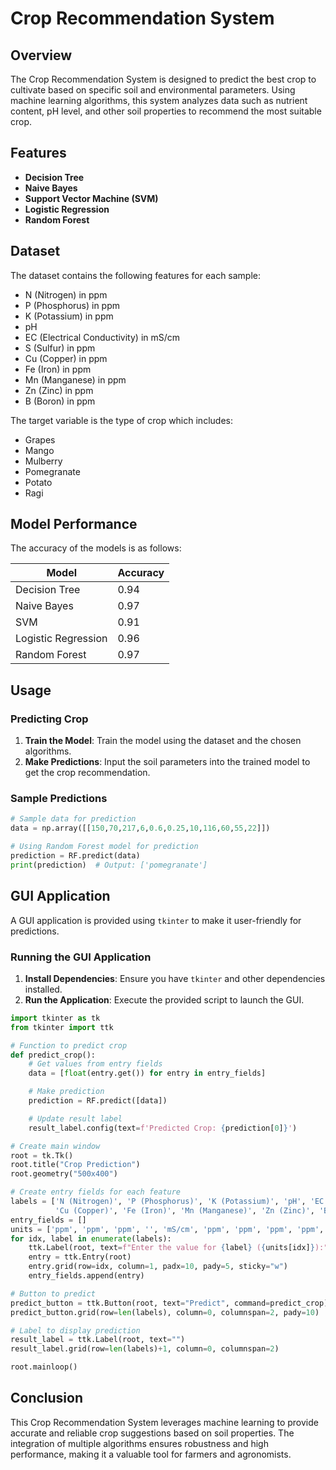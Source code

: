 # Crop Recommendation System

## Overview

The Crop Recommendation System is designed to predict the best crop to cultivate based on specific soil and environmental parameters. Using machine learning algorithms, this system analyzes data such as nutrient content, pH level, and other soil properties to recommend the most suitable crop.

## Features

- **Decision Tree**
- **Naive Bayes**
- **Support Vector Machine (SVM)**
- **Logistic Regression**
- **Random Forest**

## Dataset

The dataset contains the following features for each sample:

- N (Nitrogen) in ppm
- P (Phosphorus) in ppm
- K (Potassium) in ppm
- pH
- EC (Electrical Conductivity) in mS/cm
- S (Sulfur) in ppm
- Cu (Copper) in ppm
- Fe (Iron) in ppm
- Mn (Manganese) in ppm
- Zn (Zinc) in ppm
- B (Boron) in ppm

The target variable is the type of crop which includes:

- Grapes
- Mango
- Mulberry
- Pomegranate
- Potato
- Ragi

## Model Performance

The accuracy of the models is as follows:

| Model                | Accuracy |
|----------------------|----------|
| Decision Tree        | 0.94     |
| Naive Bayes          | 0.97     |
| SVM                  | 0.91     |
| Logistic Regression  | 0.96     |
| Random Forest        | 0.97     |

## Usage

### Predicting Crop

1. **Train the Model**: Train the model using the dataset and the chosen algorithms.
2. **Make Predictions**: Input the soil parameters into the trained model to get the crop recommendation.

### Sample Predictions

```python
# Sample data for prediction
data = np.array([[150,70,217,6,0.6,0.25,10,116,60,55,22]])

# Using Random Forest model for prediction
prediction = RF.predict(data)
print(prediction)  # Output: ['pomegranate']
```

## GUI Application

A GUI application is provided using `tkinter` to make it user-friendly for predictions.

### Running the GUI Application

1. **Install Dependencies**: Ensure you have `tkinter` and other dependencies installed.
2. **Run the Application**: Execute the provided script to launch the GUI.

```python
import tkinter as tk
from tkinter import ttk

# Function to predict crop
def predict_crop():
    # Get values from entry fields
    data = [float(entry.get()) for entry in entry_fields]

    # Make prediction
    prediction = RF.predict([data])

    # Update result label
    result_label.config(text=f'Predicted Crop: {prediction[0]}')

# Create main window
root = tk.Tk()
root.title("Crop Prediction")
root.geometry("500x400")

# Create entry fields for each feature
labels = ['N (Nitrogen)', 'P (Phosphorus)', 'K (Potassium)', 'pH', 'EC (Electrical Conductivity)', 'S (Sulfur)', 
          'Cu (Copper)', 'Fe (Iron)', 'Mn (Manganese)', 'Zn (Zinc)', 'B (Boron)']
entry_fields = []
units = ['ppm', 'ppm', 'ppm', '', 'mS/cm', 'ppm', 'ppm', 'ppm', 'ppm', 'ppm', 'ppm']
for idx, label in enumerate(labels):
    ttk.Label(root, text=f"Enter the value for {label} ({units[idx]}):").grid(row=idx, column=0, padx=10, pady=5, sticky="e")
    entry = ttk.Entry(root)
    entry.grid(row=idx, column=1, padx=10, pady=5, sticky="w")
    entry_fields.append(entry)

# Button to predict
predict_button = ttk.Button(root, text="Predict", command=predict_crop)
predict_button.grid(row=len(labels), column=0, columnspan=2, pady=10)

# Label to display prediction
result_label = ttk.Label(root, text="")
result_label.grid(row=len(labels)+1, column=0, columnspan=2)

root.mainloop()
```

## Conclusion

This Crop Recommendation System leverages machine learning to provide accurate and reliable crop suggestions based on soil properties. The integration of multiple algorithms ensures robustness and high performance, making it a valuable tool for farmers and agronomists.
